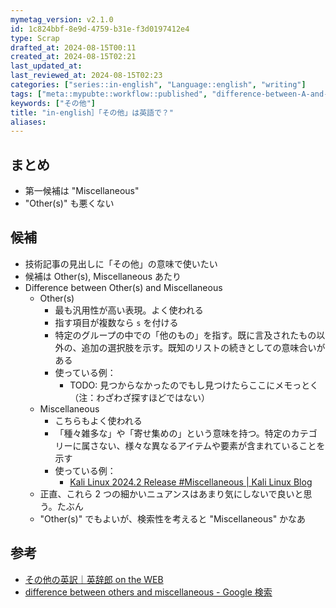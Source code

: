 ```yaml
---
mymetag_version: v2.1.0
id: 1c824bbf-8e9d-4759-b31e-f3d0197412e4
type: Scrap
drafted_at: 2024-08-15T00:11
created_at: 2024-08-15T02:21
last_updated_at:
last_reviewed_at: 2024-08-15T02:23
categories: ["series::in-english", "Language::english", "writing"]
tags: ["meta::mypubte::workflow::published", "difference-between-A-and-B"]
keywords: ["その他"]
title: "in-english］「その他」は英語で？"
aliases:
---
```


## まとめ

- 第一候補は "Miscellaneous"
- "Other(s)" も悪くない

## 候補

- 技術記事の見出しに「その他」の意味で使いたい
- 候補は Other(s), Miscellaneous あたり
- Difference between Other(s) and Miscellaneous
    - Other(s)
        - 最も汎用性が高い表現。よく使われる
        - 指す項目が複数なら `s` を付ける
        - 特定のグループの中での「他のもの」を指す。既に言及されたもの以外の、追加の選択肢を示す。既知のリストの続きとしての意味合いがある
        - 使っている例：
            - TODO: 見つからなかったのでもし見つけたらここにメモっとく（注：わざわざ探すほどではない）
    - Miscellaneous
        - こちらもよく使われる
        - 「種々雑多な」や「寄せ集めの」という意味を持つ。特定のカテゴリーに属さない、様々な異なるアイテムや要素が含まれていることを示す
        - 使っている例：
            - [Kali Linux 2024.2 Release #Miscellaneous | Kali Linux Blog](https://www.kali.org/blog/kali-linux-2024-2-release/#miscellaneous)
    - 正直、これら 2 つの細かいニュアンスはあまり気にしないで良いと思う。たぶん
    - "Other(s)" でもよいが、検索性を考えると "Miscellaneous" かなあ

## 参考

- [その他の英訳｜英辞郎 on the WEB](https://eow.alc.co.jp/search?q=%E3%81%9D%E3%81%AE%E4%BB%96)
- [difference between others and miscellaneous - Google 検索](https://www.google.com/search?q=difference+between+others+and+miscellaneous)
